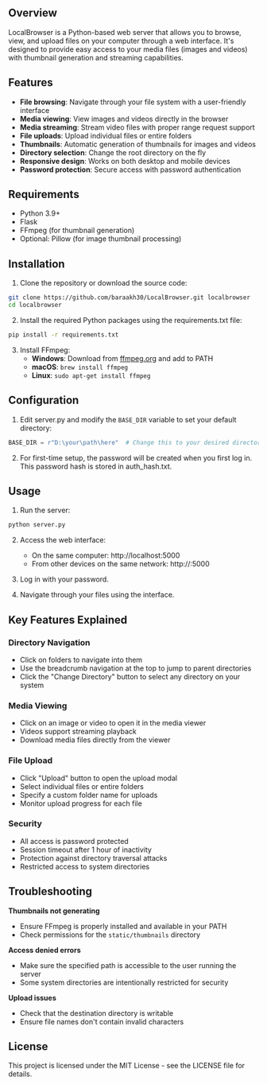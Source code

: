 ## Overview

LocalBrowser is a Python-based web server that allows you to browse, view, and upload files on your computer through a web interface. It's designed to provide easy access to your media files (images and videos) with thumbnail generation and streaming capabilities.

## Features

- **File browsing**: Navigate through your file system with a user-friendly interface
- **Media viewing**: View images and videos directly in the browser
- **Media streaming**: Stream video files with proper range request support
- **File uploads**: Upload individual files or entire folders
- **Thumbnails**: Automatic generation of thumbnails for images and videos
- **Directory selection**: Change the root directory on the fly
- **Responsive design**: Works on both desktop and mobile devices
- **Password protection**: Secure access with password authentication

## Requirements

- Python 3.9+
- Flask
- FFmpeg (for thumbnail generation)
- Optional: Pillow (for image thumbnail processing)

## Installation

1. Clone the repository or download the source code:

```bash
git clone https://github.com/baraakh30/LocalBrowser.git localbrowser
cd localbrowser
```

2. Install the required Python packages using the requirements.txt file:

```bash
pip install -r requirements.txt
```

3. Install FFmpeg:
   - **Windows**: Download from [ffmpeg.org](https://ffmpeg.org/download.html) and add to PATH
   - **macOS**: `brew install ffmpeg`
   - **Linux**: `sudo apt-get install ffmpeg`
   
## Configuration

1. Edit server.py and modify the `BASE_DIR` variable to set your default directory:

```python
BASE_DIR = r"D:\your\path\here"  # Change this to your desired directory
```

2. For first-time setup, the password will be created when you first log in. This password hash is stored in auth_hash.txt.

## Usage

1. Run the server:

```bash
python server.py
```

2. Access the web interface:
   - On the same computer: http://localhost:5000
   - From other devices on the same network: http://<your-ip-address>:5000

3. Log in with your password.

4. Navigate through your files using the interface.

## Key Features Explained

### Directory Navigation
- Click on folders to navigate into them
- Use the breadcrumb navigation at the top to jump to parent directories
- Click the "Change Directory" button to select any directory on your system

### Media Viewing
- Click on an image or video to open it in the media viewer
- Videos support streaming playback
- Download media files directly from the viewer

### File Upload
- Click "Upload" button to open the upload modal
- Select individual files or entire folders
- Specify a custom folder name for uploads
- Monitor upload progress for each file

### Security
- All access is password protected
- Session timeout after 1 hour of inactivity
- Protection against directory traversal attacks
- Restricted access to system directories

## Troubleshooting

**Thumbnails not generating**
- Ensure FFmpeg is properly installed and available in your PATH
- Check permissions for the `static/thumbnails` directory

**Access denied errors**
- Make sure the specified path is accessible to the user running the server
- Some system directories are intentionally restricted for security

**Upload issues**
- Check that the destination directory is writable
- Ensure file names don't contain invalid characters

## License

This project is licensed under the MIT License - see the LICENSE file for details.